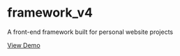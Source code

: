 # framework_v4

A front-end framework built for personal website projects

[View Demo](https://kccnma.github.io/framework_v4/)